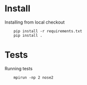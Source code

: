 
# Install

Installing from local checkout
```
    pip install -r requirements.txt
    pip install .
```

# Tests

Running tests
```
    mpirun -np 2 nose2
```
